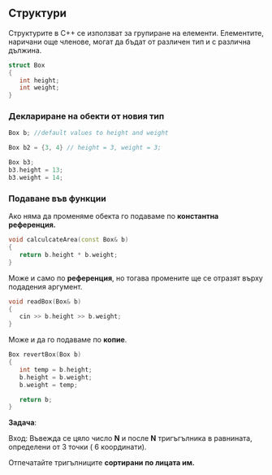 

##  Структури

Структурите в C++ се използват за групиране на елементи. Елементите, наричани още членове, могат да бъдат от различен тип и с различна дължина.
 ```c++
struct Box
{
	int height;
	int weight;
}
 ```

###  Деклариране на обекти от новия тип
 ```c++
Box b; //default values to height and weight

Box b2 = {3, 4} // height = 3, weight = 3;

Box b3;
b3.height = 13;
b3.weight = 14;
 ```
	
###  Подаване във функции
Ако няма да променяме обекта го подаваме по **константна референция.**
 ```c++
void calculcateArea(const Box& b)
{
    return b.height * b.weight;
}
```
   Може и само по **референция**, но тогава промените ще се отразят върху подадения аргумент.
   
 ```c++
void readBox(Box& b)
{
    cin >> b.height >> b.weight;
}
 ```
Може и да го подаваме по **копие**.
 ```c++
Box revertBox(Box b)
{
    int temp = b.height;
    b.height = b.weight;
    b.weight = temp;

    return b;
}
```
**Задача**:

Вход: Въвежда се цяло число **N**  и после **N** тригъгълника в равнината, определени от 3 точки ( 6 координати).

Отпечатайте тригълниците **сортирани по лицата им.**
